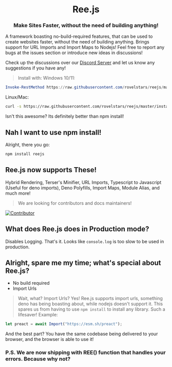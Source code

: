 <div align='center'>
  <h1>Ree.js</h1>
  <h3>Make Sites Faster, without the need of building anything!</h3>
</div>

A framework boasting no-build-required features, that can be used to create websites faster, without the need of building anything.
Brings support for URL Imports and Import Maps to Nodejs! Feel free to report any bugs at the issues section or introduce new ideas in discussions!

Check up the discussions over our [Discord Server](https://discord.gg/eWbt297SkU) and let us know any suggestions if you have any!

> Install with:
Windows 10/11:
```powershell
Invoke-RestMethod https://raw.githubusercontent.com/rovelstars/reejs/master/install.js | node
```

Linux/Mac:
```sh
curl -s https://raw.githubusercontent.com/rovelstars/reejs/master/install.js | node
```

Isn't this awesome? Its definitely better than npm install!

## Nah I want to use npm install!
Alright, there you go:
```sh
npm install reejs
```

## Ree.js now supports These!

Hybrid Rendering, Terser's Minifier, URL Imports, Typescript to Javascript (Useful for deno imports), Deno Polyfills, Import Maps, Module Alias, and much more!

> We are looking for contributors and docs maintainers!

[![Contributor](https://img.shields.io/badge/Contributor-Yes-green.svg?style=flat-square)](https://dscrdly.com/server)

## What does Ree.js does in Production mode?

Disables Logging. That's it. Looks like `console.log` is too slow to be used in production.

## Alright, spare me my time; what's special about Ree.js?

- No build required
- Import Urls

> Wait, what? Import Urls?
Yes! Ree.js supports import urls, something deno has being boasting about, while nodejs doesn't support it. This spares us from having to use `npm install` to install any library. Such a lifesaver!
Example:
```js
let preact = await Import("https://esm.sh/preact");
```

And the best part? You have the same codebase being delivered to your browser, and the browser is able to use it!

### P.S. We are now shipping with REE() function that handles your errors. Because why not?